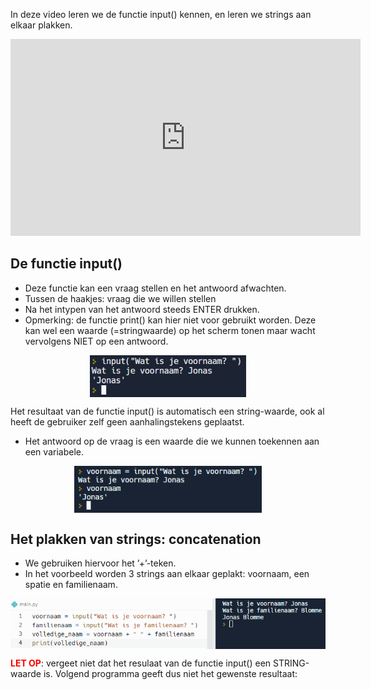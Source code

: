 In deze video leren we de functie input() kennen, en leren we strings aan elkaar plakken.

<div align="center">
<iframe width="560" height="315" src="https://www.youtube.com/embed/BG4Ol_vLUB8" title="YouTube video player" frameborder="0" allow="accelerometer; autoplay; clipboard-write; encrypted-media; gyroscope; picture-in-picture; web-share" allowfullscreen></iframe>
</div>

## De functie input()
* Deze functie kan een vraag stellen en het antwoord afwachten.
* Tussen de haakjes: vraag die we willen stellen
* Na het intypen van het antwoord steeds ENTER drukken.
* Opmerking: de functie print() kan hier niet voor gebruikt worden. Deze kan wel een waarde (=stringwaarde) op het scherm tonen maar wacht vervolgens NIET op een antwoord.

<div align="center">
  <img src="media/input.png" align="center" width="250px" data-caption="De input()-functie." />
</div>

<div class="callout callout-info">
  <p>Het resultaat van de functie input() is automatisch een string-waarde, ook al heeft de gebruiker zelf geen aanhalingstekens geplaatst.</p>
</div>

* Het antwoord op de vraag is een waarde die we kunnen toekennen aan een variabele.

<div align="center">
  <img src="media/input_in_variabele.png" align="center" width="300px" data-caption="De input()-functie." />
</div>

## Het plakken van strings: concatenation
* We gebruiken hiervoor het ’+’-teken.
* In het voorbeeld worden 3 strings aan elkaar geplakt: voornaam, een spatie en familienaam.

<div align="center">
  <img src="media/concatenation.png" align="center" width="600px" data-caption="Het plakken van strings: concatenation." />
</div>

<b style="color:red">LET OP</b>: vergeet niet dat het resulaat van de functie input() een STRING-waarde is. Volgend programma geeft dus niet het gewenste resultaat:

